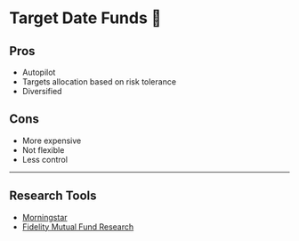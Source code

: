 # Target Date Funds 🚀

## Pros
- Autopilot
- Targets allocation based on risk tolerance
- Diversified

## Cons
- More expensive
- Not flexible
- Less control

--- 

## Research Tools
- [Morningstar](https://www.morningstar.com/)
- [Fidelity Mutual Fund Research](https://www.fidelity.com/fund-screener/research.shtml)